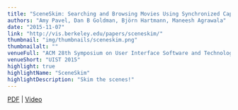 ```yaml
---
title: "SceneSkim: Searching and Browsing Movies Using Synchronized Captions, Scripts and Plot Summaries"
authors: "Amy Pavel, Dan B Goldman, Björn Hartmann, Maneesh Agrawala"
date: "2015-11-07"
link: "http://vis.berkeley.edu/papers/sceneskim/"
thumbnail: "img/thumbnails/sceneskim.png"
thumbnailalt: ""
venueFull: "ACM 28th Symposium on User Interface Software and Technology"
venueShort: "UIST 2015"
highlight: true
highlightName: "SceneSkim"
highlightDescription: "Skim the scenes!"
---
```


[PDF][1] | [Video][2]

[1]: http://vis.berkeley.edu/papers/sceneskim/sceneskim.pdf
[2]: https://youtu.be/umvD6TGwciE
